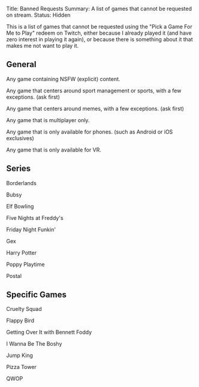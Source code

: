 Title: Banned Requests
Summary: A list of games that cannot be requested on stream.
Status: Hidden

This is a list of games that cannot be requested using the "Pick a Game For Me to Play" redeem on Twitch, either because I already played it (and have zero interest in playing it again), or because there is something about it that makes me not want to play it.

## General

Any game containing NSFW (explicit) content.

Any game that centers around sport management or sports, with a few exceptions. (ask first)

Any game that centers around memes, with a few exceptions. (ask first)

Any game that is multiplayer only.

Any game that is only available for phones. (such as Android or iOS exclusives)

Any game that is only available for VR.

## Series

Borderlands

Bubsy

Elf Bowling

Five Nights at Freddy's

Friday Night Funkin'

Gex

Harry Potter

Poppy Playtime

Postal

## Specific Games

Cruelty Squad

Flappy Bird

Getting Over It with Bennett Foddy

I Wanna Be The Boshy

Jump King

Pizza Tower

QWOP
